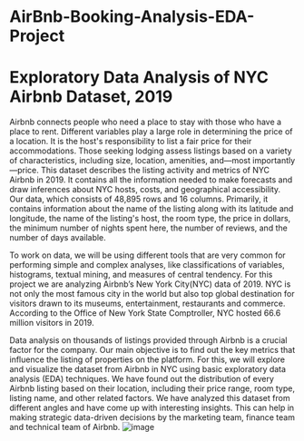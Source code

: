 # AirBnb-Booking-Analysis-EDA-Project
#  Exploratory Data Analysis of NYC Airbnb Dataset, 2019

Airbnb connects people who need a place to stay with those who have a place to rent. Different variables play a large role in determining the price of a location. It is the host's responsibility to list a fair price for their accommodations. Those seeking lodging assess listings based on a variety of characteristics, including size, location, amenities, and—most importantly—price. This dataset describes the listing activity and metrics of NYC Airbnb in 2019. It contains all the information needed to make forecasts and draw inferences about NYC hosts, costs, and geographical accessibility. Our data, which consists of 48,895 rows and 16 columns. Primarily, it contains information about the name of the listing along with its latitude and longitude, the name of the listing's host, the room type, the price in dollars, the minimum number of nights spent here, the number of reviews, and the number of days available.

To work on data, we will be using different tools that are very common for performing simple and complex analyses, like classifications of variables, histograms, textual mining, and measures of central tendency.
For this project we are analyzing Airbnb’s New York City(NYC) data of 2019. NYC is not only the most famous city in the world but also top global destination for visitors drawn to its museums, entertainment, restaurants and commerce. According to the Office of New York State Comptroller, NYC hosted 66.6 million visitors in 2019.

Data analysis on thousands of listings provided through Airbnb is a crucial factor for the company. Our main objective is to find out the key metrics that influence the listing of properties on the platform. For this, we will explore and visualize the dataset from Airbnb in NYC using basic exploratory data analysis (EDA) techniques. We have found out the distribution of every Airbnb listing based on their location, including their price range, room type, listing name, and other related factors. We have analyzed this dataset from different angles and have come up with interesting insights. This can help in making strategic data-driven decisions by the marketing team, finance team and technical team of Airbnb.
![image](https://github.com/akashjimain/AirBnb-Booking-Analysis-EDA-Project/assets/95728343/6889926b-0cd7-4d24-b538-2598101a9863)
